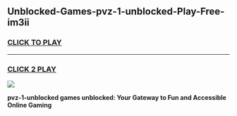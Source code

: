 
## Unblocked-Games-pvz-1-unblocked-Play-Free-im3ii
<h3>
<a href="https://premium76.site?title=pvz-1-unblocked&ref=23A">CLICK TO PLAY</a></h3>
<hr>

<h3>
<a href="https://premium76.site?title=pvz-1-unblocked&ref=23A">CLICK 2 PLAY</a>
  
</h3>

<a href="https://premium76.site?title=pvz-1-unblocked&ref=23A"><img src="https://clearcache.store/games.png"></a>


**pvz-1-unblocked games unblocked: Your Gateway to Fun and Accessible Online Gaming**
